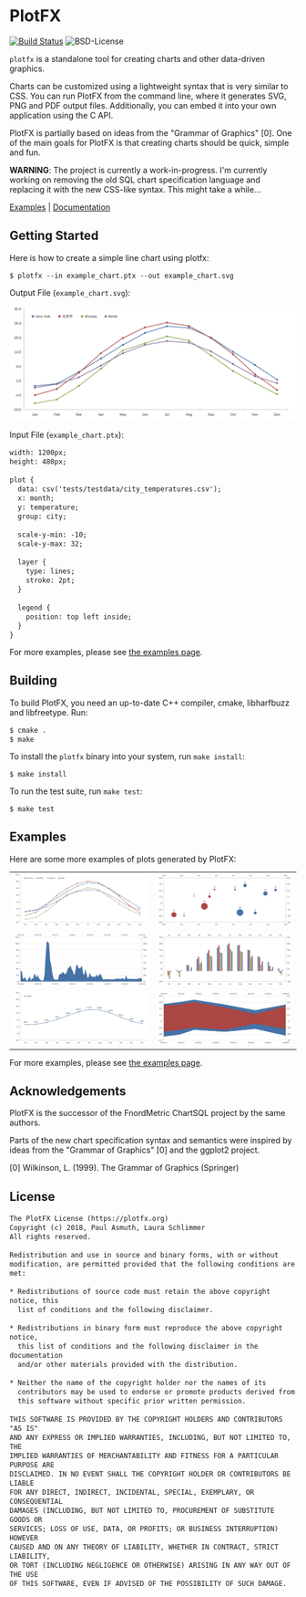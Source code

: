 PlotFX
======

[![Build Status](https://img.shields.io/travis/plotfx/plotfx/master.svg?style=flat-square)](http://travis-ci.org/plotfx/plotfx)
![BSD-License](https://img.shields.io/badge/license-BSD-blue.svg?style=flat-square)

`plotfx` is a standalone tool for creating charts and other data-driven graphics.

Charts can be customized using a lightweight syntax that is very similar to CSS.
You can run PlotFX from the command line, where it generates SVG, PNG and PDF
output files. Additionally, you can embed it into your own application using the
C API.

PlotFX is partially based on ideas from the "Grammar of Graphics" [0].
One of the main goals for PlotFX is that creating charts should be quick, simple
and fun.

**WARNING**: The project is currently a work-in-progress. I'm currently working
on removing the old SQL chart specification language and replacing it with the
new CSS-like syntax. This might take a while...

[Examples](https://plotfx.org/examples) |
[Documentation](https://plotfx.org/reference)


Getting Started
---------------

Here is how to create a simple line chart using plotfx:

    $ plotfx --in example_chart.ptx --out example_chart.svg

Output File (`example_chart.svg`):

[![A simple line chart](/examples/linecharts/lines_with_points.svg)](./examples/linecharts/lines_with_points.ptx)

Input File (`example_chart.ptx`):

    width: 1200px;
    height: 480px;

    plot {
      data: csv('tests/testdata/city_temperatures.csv');
      x: month;
      y: temperature;
      group: city;

      scale-y-min: -10;
      scale-y-max: 32;

      layer {
        type: lines;
        stroke: 2pt;
      }

      legend {
        position: top left inside;
      }
    }


For more examples, please see [the examples page](https://plotfx.org/examples).


Building
--------

To build PlotFX, you need an up-to-date C++ compiler, cmake, libharfbuzz and
libfreetype. Run:

    $ cmake .
    $ make

To install the `plotfx` binary into your system, run `make install`:

    $ make install

To run the test suite, run `make test`:

    $ make test


Examples
--------

Here are some more examples of plots generated by PlotFX:

<table>
  <tr>
    <td width="50%">
      <img src="./examples/linecharts/lines_with_points.svg">
    </td>
    <td width="50%">
      <img src="./examples/pointcharts/pointchart_with_labels.svg">
    </td>
  </tr>
  <tr>
  </tr>
  <tr>
    <td width="50%">
      <img src="./examples/areacharts/simple_area.svg">
    </td>
    <td width="50%">
      <img src="./examples/barcharts/negative_values.svg">
    </td>
  </tr>
  <tr>
  </tr>
  <tr>
    <td width="50%">
      <img src="./examples/linecharts/lines_with_labels.svg">
    </td>
    <td width="50%">
      <img src="./examples/areacharts/area_ranges.svg">
    </td>
  </tr>
</table>


For more examples, please see [the examples page](https://plotfx.org/examples).


Acknowledgements
----------------

PlotFX is the successor of the FnordMetric ChartSQL project by the same authors.

Parts of the new chart specification syntax and semantics were inspired by ideas
from the "Grammar of Graphics" [0] and the ggplot2 project.

[0] Wilkinson, L. (1999). The Grammar of Graphics (Springer)

License
-------

    The PlotFX License (https://plotfx.org)
    Copyright (c) 2018, Paul Asmuth, Laura Schlimmer
    All rights reserved.

    Redistribution and use in source and binary forms, with or without
    modification, are permitted provided that the following conditions are met:

    * Redistributions of source code must retain the above copyright notice, this
      list of conditions and the following disclaimer.

    * Redistributions in binary form must reproduce the above copyright notice,
      this list of conditions and the following disclaimer in the documentation
      and/or other materials provided with the distribution.

    * Neither the name of the copyright holder nor the names of its
      contributors may be used to endorse or promote products derived from
      this software without specific prior written permission.

    THIS SOFTWARE IS PROVIDED BY THE COPYRIGHT HOLDERS AND CONTRIBUTORS "AS IS"
    AND ANY EXPRESS OR IMPLIED WARRANTIES, INCLUDING, BUT NOT LIMITED TO, THE
    IMPLIED WARRANTIES OF MERCHANTABILITY AND FITNESS FOR A PARTICULAR PURPOSE ARE
    DISCLAIMED. IN NO EVENT SHALL THE COPYRIGHT HOLDER OR CONTRIBUTORS BE LIABLE
    FOR ANY DIRECT, INDIRECT, INCIDENTAL, SPECIAL, EXEMPLARY, OR CONSEQUENTIAL
    DAMAGES (INCLUDING, BUT NOT LIMITED TO, PROCUREMENT OF SUBSTITUTE GOODS OR
    SERVICES; LOSS OF USE, DATA, OR PROFITS; OR BUSINESS INTERRUPTION) HOWEVER
    CAUSED AND ON ANY THEORY OF LIABILITY, WHETHER IN CONTRACT, STRICT LIABILITY,
    OR TORT (INCLUDING NEGLIGENCE OR OTHERWISE) ARISING IN ANY WAY OUT OF THE USE
    OF THIS SOFTWARE, EVEN IF ADVISED OF THE POSSIBILITY OF SUCH DAMAGE.
